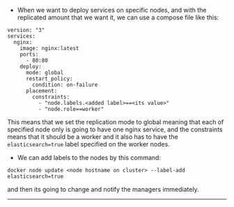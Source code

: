 * When we want to deploy services on specific nodes, and with the replicated amount that we want it, we can use a compose file like this:  
```
version: "3"
services:
  nginx:
    image: nginx:latest
    ports:
      - 80:80
    deploy:
      mode: global
      restart_policy:
        condition: on-failure
      placement:
        constraints:
          - "node.labels.<added label>==<its value>"
          - "node.role==worker"
```
This means that we set the replication mode to global meaning that each of specified node only is going to have one nginx service, and the constraints means that it should be a worker and it also has to have the `elasticsearch=true` label specified on the worker nodes.  
* We can add labels to the nodes by this command:  
```
docker node update <node hostname on cluster> --label-add elasticsearch=true
```
and then its going to change and notify the managers immediately.  

---
